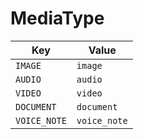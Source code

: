 # MediaType

| Key | Value |
|-----|--------|
| `IMAGE` | `image` |
| `AUDIO` | `audio` |
| `VIDEO` | `video` |
| `DOCUMENT` | `document` |
| `VOICE_NOTE` | `voice_note` |

